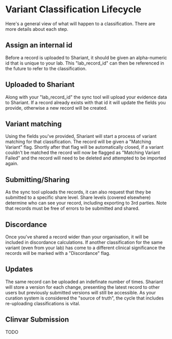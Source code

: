 # Variant Classification Lifecycle

Here's a general view of what will happen to a classification.
There are more details about each step.

## Assign an internal id

Before a record is uploaded to Shariant, it should be given an alpha-numeric id that is unique to your lab.
This "lab_record_id" can then be referenced in the future to refer to the classification.

## Uploaded to Shariant

Along with your "lab_record_id" the sync tool will upload your evidence data to Shariant. If a record already exists with that id it will update the fields you provide, otherwise a new record will be created.

## Variant matching

Using the fields you've provided, Shariant will start a process of variant matching for that classification. The record will be given a "Matching Variant" flag. Shortly after that flag will be automatically closed, if a variant couldn't be matched the record will now be flagged as "Matching Variant Failed" and the record will need to be deleted and attempted to be imported again.

## Submitting/Sharing

As the sync tool uploads the records, it can also request that they be submitted to a specific share level. Share levels (covered elsewhere) determine who can see your record, including exporting to 3rd parties.
Note that records must be free of errors to be submitted and shared.

## Discordance

Once you've shared a record wider than your organisation, it will be included in discordance calculations. If another classification for the same variant (even from your lab) has come to a different clinical significance the records will be marked with a "Discordance" flag.

## Updates

The same record can be uploaded an indefinate number of times. Shariant will store a version for each change, presenting the latest record to other users but previously submitted versions will still be accessible.
As your curation system is considered the "source of truth", the cycle that includes re-uploading classifications is vital.

## Clinvar Submission

TODO